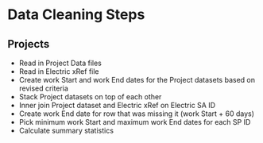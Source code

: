 
Data Cleaning Steps
===

Projects
---

- Read in Project Data files
- Read in Electric xRef file
- Create work Start and work End dates for the Project datasets based on revised criteria
- Stack Project datasets on top of each other
- Inner join Project dataset and Electric xRef on Electric SA ID
- Create work End date for row that was missing it (work Start + 60 days)
- Pick minimum work Start and maximum work End dates for each SP ID
- Calculate summary statistics